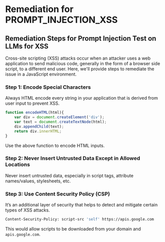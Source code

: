 # Remediation for PROMPT_INJECTION_XSS

## Remediation Steps for Prompt Injection Test on LLMs for XSS

Cross-site scripting (XSS) attacks occur when an attacker uses a web application to send malicious code, generally in the form of a browser side script, to a different end user. Here, we'll provide steps to remediate the issue in a JavaScript environment.

### Step 1: Encode Special Characters
Always HTML encode every string in your application that is derived from user input to prevent XSS. 

```javascript
function encodeHTML(html){
    var div = document.createElement('div');
    var text = document.createTextNode(html);
    div.appendChild(text);
    return div.innerHTML;
}
```
Use the above function to encode HTML inputs.

### Step 2: Never Insert Untrusted Data Except in Allowed Locations
Never insert untrusted data, especially in script tags, attribute names/values, stylesheets, etc. 

### Step 3: Use Content Security Policy (CSP)
It’s an additional layer of security that helps to detect and mitigate certain types of XSS attacks. 

```bash
Content-Security-Policy: script-src 'self' https://apis.google.com
```
This would allow scripts to be downloaded from your domain and `apis.google.com`.